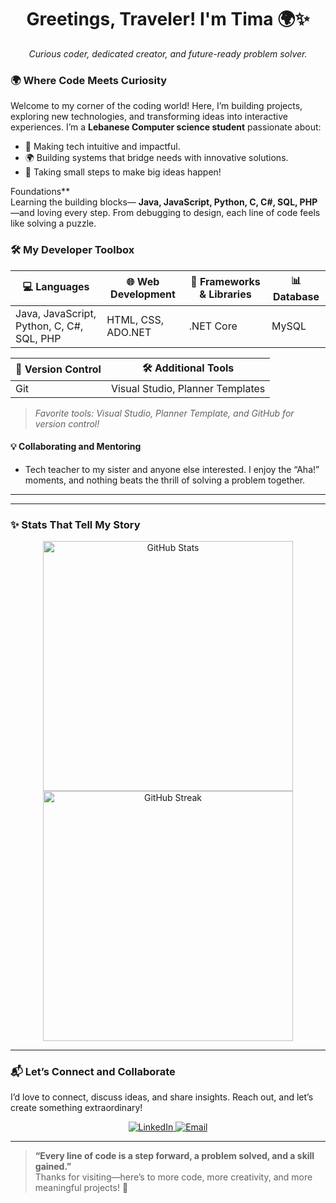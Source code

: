 <h1 align="center">Greetings, Traveler! I'm Tima 🌍✨</h1>

<p align="center">
  <i>Curious coder, dedicated creator, and future-ready problem solver.</i>
</p>



### 🌍 **Where Code Meets Curiosity**

Welcome to my corner of the coding world! Here, I’m building projects, exploring new technologies, and transforming ideas into interactive experiences. I’m a **Lebanese Computer science student** passionate about:

- 🌱 Making tech intuitive and impactful.
- 🌍 Building systems that bridge needs with innovative solutions.
- 🎉 Taking small steps to make big ideas happen!



 Foundations**  
Learning the building blocks— **Java, JavaScript, Python, C, C#, SQL, PHP**—and loving every step. From debugging to design, each line of code feels like solving a puzzle.




### 🛠️ **My Developer Toolbox**

| 💻 Languages           | 🌐 Web Development       | 🔧 Frameworks & Libraries | 📊 Database |
|------------------------|--------------------------|---------------------------|-------------|
| Java, JavaScript, Python, C, C#, SQL, PHP | HTML, CSS, ADO.NET   | .NET Core                 | MySQL       |

| 🔄 Version Control  | 🛠️ Additional Tools |
|---------------------|---------------------|
| Git                 | Visual Studio, Planner Templates |

> *Favorite tools: Visual Studio, Planner Template, and GitHub for version control!*


#### **💡 Collaborating and Mentoring**
- Tech teacher to my sister and anyone else interested. I enjoy the “Aha!” moments, and nothing beats the thrill of solving a problem together.

---




---

### ✨ **Stats That Tell My Story**

<p align="center">
  <img src="https://github-readme-stats.vercel.app/api?username=your-username&show_icons=true&theme=transparent" width="400" alt="GitHub Stats"/>
  <img src="https://github-readme-streak-stats.herokuapp.com/?user=your-username&theme=transparent" width="400" alt="GitHub Streak"/>
</p>

---

### 📬 **Let’s Connect and Collaborate**

I’d love to connect, discuss ideas, and share insights. Reach out, and let’s create something extraordinary!

<p align="center">
  <a href="https://linkedin.com/in/your-profile">
    <img src="https://img.shields.io/badge/LinkedIn-Let's Connect-blue?style=for-the-badge&logo=linkedin" alt="LinkedIn">
  </a>
  <a href="mailto:hamdouchfatima168@gmail.com">
    <img src="https://img.shields.io/badge/Email-Say Hello!-red?style=for-the-badge&logo=gmail" alt="Email">
  </a>
</p>

---

> **“Every line of code is a step forward, a problem solved, and a skill gained.”**  
> Thanks for visiting—here’s to more code, more creativity, and more meaningful projects! 🌈


<!---
Fatima-Hamdoush/Fatima-Hamdoush is a ✨ special ✨ repository because its `README.md` (this file) appears on your GitHub profile.
You can click the Preview link to take a look at your changes.
--->

